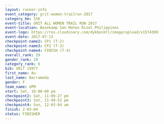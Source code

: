 ```yaml
---
layout: runner-info 
event_category: grit-women-trailrun-2017 
category_km: 15K 
event-title: GRIT ALL WOMEN TRAIL RUN 2017 
event-location: Basekamp San Mateo Rizal Philippines 
event-logo: https://res.cloudinary.com/dykbosktl/image/upload/v1574389137/Logo/a04c0-grit-logo_yxzsau.png 
event-date: 2017-07-13 
checkpoint-name2: CP1 (T-2) 
checkpoint-name3: CP2 (T-3) 
checkpoint-name4: FINISH (T-4) 
overall_rank: 29
gender_rank: 29
category_rank: 6
bib: GRiT 15077
first_name: Au
last_name: Barrameda
gender: F
team_name: UPM
start: Sat, 10-00-00 pm
checkpoint2: Sat, 11-09-27 pm
checkpoint3: Sat, 11-49-52 pm
checkpoint4: Sun, 12-03-04 am
finish: 2-03-04
status: FINISHER
---
```

